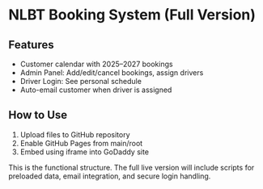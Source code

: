 # NLBT Booking System (Full Version)

## Features
- Customer calendar with 2025–2027 bookings
- Admin Panel: Add/edit/cancel bookings, assign drivers
- Driver Login: See personal schedule
- Auto-email customer when driver is assigned

## How to Use
1. Upload files to GitHub repository
2. Enable GitHub Pages from main/root
3. Embed using iframe into GoDaddy site

This is the functional structure. The full live version will include scripts for preloaded data, email integration, and secure login handling.
